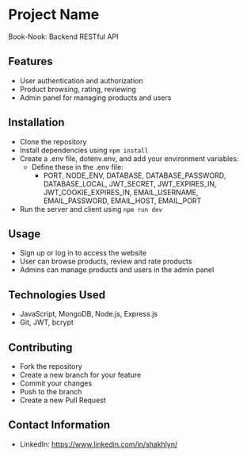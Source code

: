 # Project Name

Book-Nook: Backend RESTful API

## Features

- User authentication and authorization
- Product browsing, rating, reviewing
- Admin panel for managing products and users

## Installation

- Clone the repository
- Install dependencies using `npm install`
- Create a .env file, dotenv.env, and add your environment variables:
  - Define these in the .env file:
    - PORT, NODE_ENV, DATABASE, DATABASE_PASSWORD, DATABASE_LOCAL, JWT_SECRET, JWT_EXPIRES_IN, JWT_COOKIE_EXPIRES_IN, EMAIL_USERNAME, EMAIL_PASSWORD, EMAIL_HOST, EMAIL_PORT
- Run the server and client using `npm run dev`

## Usage

- Sign up or log in to access the website
- User can browse products, review and rate products
- Admins can manage products and users in the admin panel

## Technologies Used

- JavaScript, MongoDB, Node.js, Express.js
- Git, JWT, bcrypt

## Contributing

- Fork the repository
- Create a new branch for your feature
- Commit your changes
- Push to the branch
- Create a new Pull Request

## Contact Information

- LinkedIn: https://www.linkedin.com/in/shakhlyn/

